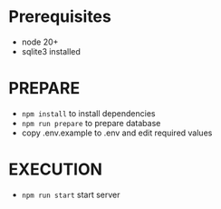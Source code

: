 Prerequisites
===

* node 20+
* sqlite3 installed

PREPARE
===

* `npm install` to install dependencies
* `npm run prepare` to prepare database
* copy .env.example to .env and edit required values

EXECUTION
===

* `npm run start` start server
